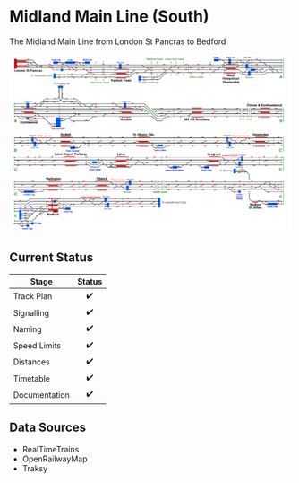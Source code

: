 # Midland Main Line (South)
The Midland Main Line from London St Pancras to Bedford

![Image of Current State of Map](Images/Midland_Main_Line_(South).bmp)

## Current Status

| Stage         | Status        |
| ------------- |:-------------:|
| Track Plan     | :heavy_check_mark: |
| Signalling      | :heavy_check_mark:      |
| Naming | :heavy_check_mark:      |
| Speed Limits | :heavy_check_mark: |
| Distances | :heavy_check_mark: |
| Timetable | :heavy_check_mark: |
| Documentation | :heavy_check_mark: |


## Data Sources

- RealTimeTrains
- OpenRailwayMap
- Traksy
